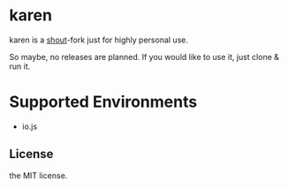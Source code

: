 # karen

karen is a [shout](https://github.com/erming/shout)-fork just for highly personal use.

So maybe, no releases are planned.
If you would like to use it, just clone & run it.


# Supported Environments

- io.js


## License

the MIT license.
